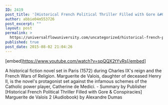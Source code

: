 ```yaml
---
ID: 2419
post_title: '[Historical French Political Thriller Filled with Gore &#038; Conspiracies] Marguerite de Valois 2'
author: abbie04m553726
post_excerpt: ""
layout: post
permalink: >
  https://universalflowuniversity.com/uncategorized/historical-french-political-thriller-filled-with-gore-conspiracies-marguerite-de-valois-2/
published: true
post_date: 2015-08-02 21:04:26
---
```

[embed]https://www.youtube.com/watch?v=spQQX2tYvRs[/embed]<br>
<p>A historical fiction novel set in Paris (1572) during Charles IX's reign and the French Wars of Religion. Marguerite de Valois, daughter of deceased Henry II, is the novel's protagonist set against the infamous schemes of the Catholic power player, Catherine de Medici. - Summary by Publisher
[Historical French Political Thriller Filled with Gore & Conspiracies] Marguerite de Valois 2 (Audiobook) by Alexandre Dumas</p>